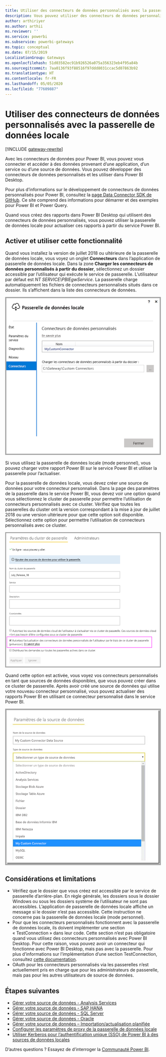 ```yaml
---
title: Utiliser des connecteurs de données personnalisés avec la passerelle de données locale
description: Vous pouvez utiliser des connecteurs de données personnalisés avec la passerelle de données locale.
author: arthiriyer
ms.author: arthii
ms.reviewer: ''
ms.service: powerbi
ms.subservice: powerbi-gateways
ms.topic: conceptual
ms.date: 07/15/2019
LocalizationGroup: Gateways
ms.openlocfilehash: 51d03582ec91b926526a075a356323eb4f95a84b
ms.sourcegitcommit: 7aa0136f93f88516f97ddd8031ccac5d07863b92
ms.translationtype: HT
ms.contentlocale: fr-FR
ms.lasthandoff: 05/05/2020
ms.locfileid: "77609887"
---
```

# <a name="use-custom-data-connectors-with-the-on-premises-data-gateway"></a>Utiliser des connecteurs de données personnalisés avec la passerelle de données locale

[!INCLUDE [gateway-rewrite](includes/gateway-rewrite.md)]

Avec les connecteurs de données pour Power BI, vous pouvez vous connecter et accéder à des données provenant d’une application, d’un service ou d’une source de données. Vous pouvez développer des connecteurs de données personnalisés et les utiliser dans Power BI Desktop.

Pour plus d’informations sur le développement de connecteurs de données personnalisés pour Power BI, consultez la [page Data Connector SDK de GitHub](https://aka.ms/dataconnectors). Ce site comprend des informations pour démarrer et des exemples pour Power BI et Power Query.

Quand vous créez des rapports dans Power BI Desktop qui utilisent des connecteurs de données personnalisés, vous pouvez utiliser la passerelle de données locale pour actualiser ces rapports à partir du service Power BI.

## <a name="enable-and-use-this-capability"></a>Activer et utiliser cette fonctionnalité

Quand vous installez la version de juillet 2018 ou ultérieure de la passerelle de données locale, vous voyez un onglet **Connecteurs** dans l’application de passerelle de données locale. Dans la zone **Charger les connecteurs de données personnalisés à partir du dossier**, sélectionnez un dossier accessible par l’utilisateur qui exécute le service de passerelle. L’utilisateur par défaut est *NT SERVICE\PBIEgwService*. La passerelle charge automatiquement les fichiers de connecteurs personnalisés situés dans ce dossier. Ils s’affichent dans la liste des connecteurs de données.

![Connecteurs de données personnalisés](media/service-gateway-custom-connectors/gateway-onprem-customconnector1.png)

Si vous utilisez la passerelle de données locale (mode personnel), vous pouvez charger votre rapport Power BI sur le service Power BI et utiliser la passerelle pour l’actualiser.

Pour la passerelle de données locale, vous devez créer une source de données pour votre connecteur personnalisé. Dans la page des paramètres de la passerelle dans le service Power BI, vous devez voir une option quand vous sélectionnez le cluster de passerelle pour permettre l’utilisation de connecteurs personnalisés avec ce cluster. Vérifiez que toutes les passerelles du cluster ont la version correspondant à la mise à jour de juillet 2018 ou une version ultérieure pour que cette option soit disponible. Sélectionnez cette option pour permettre l’utilisation de connecteurs personnalisés avec ce cluster.

![Page Paramètres du cluster de passerelle](media/service-gateway-custom-connectors/gateway-onprem-customconnector2.png)

Quand cette option est activée, vous voyez vos connecteurs personnalisés en tant que sources de données disponibles, que vous pouvez créer dans ce cluster de passerelle. Après avoir créé une source de données qui utilise votre nouveau connecteur personnalisé, vous pouvez actualiser des rapports Power BI en utilisant ce connecteur personnalisé dans le service Power BI.

![Page Paramètres de la source de données](media/service-gateway-custom-connectors/gateway-onprem-customconnector3.png)

## <a name="considerations-and-limitations"></a>Considérations et limitations

* Vérifiez que le dossier que vous créez est accessible par le service de passerelle d’arrière-plan. En règle générale, les dossiers sous le dossier Windows ou sous les dossiers système de l’utilisateur ne sont pas accessibles. L’application de passerelle de données locale affiche un message si le dossier n’est pas accessible. Cette instruction ne concerne pas la passerelle de données locale (mode personnel).
* Pour que les connecteurs personnalisés fonctionnent avec la passerelle de données locale, ils doivent implémenter une section « TestConnection » dans leur code. Cette section n’est pas obligatoire quand vous utilisez des connecteurs personnalisés avec Power BI Desktop. Pour cette raison, vous pouvez avoir un connecteur qui fonctionne avec Power BI Desktop, mais pas avec la passerelle. Pour plus d’informations sur l’implémentation d’une section TestConnection, consultez [cette documentation](https://github.com/Microsoft/DataConnectors/blob/master/docs/m-extensions.md#implementing-testconnection-for-gateway-support).
* OAuth pour les connecteurs personnalisés via les passerelles n’est actuellement pris en charge que pour les administrateurs de passerelle, mais pas pour les autres utilisateurs de source de données.

## <a name="next-steps"></a>Étapes suivantes

* [Gérer votre source de données - Analysis Services](service-gateway-enterprise-manage-ssas.md)  
* [Gérer votre source de données - SAP HANA](service-gateway-enterprise-manage-sap.md)  
* [Gérer votre source de données - SQL Server](service-gateway-enterprise-manage-sql.md)  
* [Gérer votre source de données - Oracle](service-gateway-onprem-manage-oracle.md)  
* [Gérer votre source de données – Importation/actualisation planifiée](service-gateway-enterprise-manage-scheduled-refresh.md)
* [Configurer les paramètres de proxy de la passerelle de données locale](/data-integration/gateway/service-gateway-proxy)
* [Utiliser Kerberos pour l’authentification unique (SSO) de Power BI à des sources de données locales](service-gateway-sso-kerberos.md)  

D’autres questions ? Essayez de d’interroger la [Communauté Power BI](https://community.powerbi.com/).

